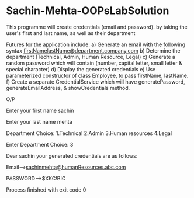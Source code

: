 # Sachin-Mehta-OOPsLabSolution

This programme will create credentials (email and password).
by taking the user's first and last name, as well as their department

Futures for the application include:
a) Generate an email with the following syntax
firstNamelastName@department.company.com
b) Determine the department (Technical, Admin, Human Resource, Legal)
c) Generate a random password which will contain (number, capital letter, small letter &
special character)
d) Display the generated credentials
e) Use parameterized constructor of class Employee, to pass firstName, lastName.
f) Create a separate CredentialService which will have generatePassword,
generateEmailAddress, & showCredentials method.

O/P

Enter your first name
sachin

Enter your last name
mehta

Department Choice:
 1.Technical
 2.Admin
 3.Human resources
 4.Legal
 
Enter Department Choice:
3

Dear sachin your generated credentials are as follows:

Email-->sachinmehta@humanResources.abc.com

PASSWORD-->$XKC!BIC

Process finished with exit code 0
